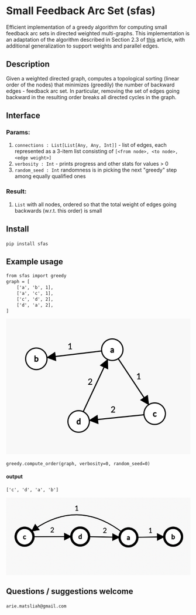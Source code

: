 # Small Feedback Arc Set (sfas)
Efficient implementation of a greedy algorithm for computing small feedback arc sets in directed weighted multi-graphs.
This implementation is an adaptation of the algorithm described in Section 2.3 of [this](http://www.vldb.org/pvldb/vol10/p133-simpson.pdf) article, with additional generalization to support weights and parallel edges.
## Description
Given a weighted directed graph, computes a topological sorting (linear order of the nodes) that minimizes (greedily) the number of backward edges - feedback arc set.
In particular, removing the set of edges going backward in the resulting order breaks all directed cycles in the graph.
## Interface
### Params:
1. `connections : List[List[Any, Any, Int]]` - list of edges, each represented as a 3-item list consisting of `[<from node>, <to node>, <edge weight>]`
1. `verbosity : Int` - prints progress and other stats for values > 0
1. `random_seed : Int` randomness is in picking the next "greedy" step among equally qualified ones
### Result:
1. `List` with all nodes, ordered so that the total weight of edges going backwards (w.r.t. this order) is small
## Install
`pip install sfas`
## Example usage
```
from sfas import greedy
graph = [
    ['a', 'b', 1],
    ['a', 'c', 1],
    ['c', 'd', 2],
    ['d', 'a', 2],
]
```
![Input Graph](static/ex_graph_orig.png)
```
greedy.compute_order(graph, verbosity=0, random_seed=0)
```
#### output
```
['c', 'd', 'a', 'b']
```
![Order with minimal FAS](static/ex_graph_sfas.png)
## Questions / suggestions welcome
`arie.matsliah@gmail.com`